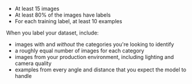 - At least 15 images
- At least 80% of the images have labels
- For each training label, at least 10 examples

When you label your dataset, include:

- images with and _without_ the categories you're looking to identify
- a roughly equal number of images for each category
- images from your production environment, including lighting and camera quality
- examples from every angle and distance that you expect the model to handle
